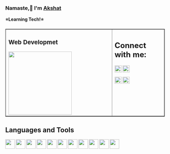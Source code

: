 ### Namaste,:wave: I'm [Akshat](https://github.com/bitakshat)
**:star:Learning Tech!:star:** 
<br/>
<table border="1"><tr><td valign="top" width="67%">

### Web Developmet
<img align="center" width="200px" src="https://user-images.githubusercontent.com/41548582/103801666-12fe0d80-5074-11eb-87dd-455744cee73d.gif"/>

</td><td valign="top" width="100%">

## Connect with me:
[<img align="left" alt="Akshat | Instagram" width="22px" src="https://cdn.jsdelivr.net/npm/simple-icons@v3/icons/instagram.svg" />](https://instagram.com/bitakshat)
[<img align="left" alt="bitakshat | Github" width="22px" src="https://user-images.githubusercontent.com/41548582/89268728-8e3b3d80-d656-11ea-8dc9-1b970420170c.png" />](https://github.com/bitakshat) <br>

[<img align="left" alt="bitakshat | LinkedIn" width="22px" src="https://user-images.githubusercontent.com/41548582/115293239-b29f6180-a174-11eb-904e-48fecfce97cf.png"/>](https://www.linkedin.com/in/bitakshat/)

[<img align="left" alt="bitakshat | Twitter" width="22px" src="https://user-images.githubusercontent.com/41548582/116593797-1bd66000-a93f-11eb-86f4-fb5792cb9359.png"/>](https://twitter.com/akshatpal1232/)

</td></tr></table>

## Languages and Tools
[<img align="left" width="30px" height="30px" src="https://user-images.githubusercontent.com/41548582/114271939-8a578a80-9a31-11eb-998b-ce68936a6d25.png"/>](https://cplusplus.com)
[<img align="left" width="30px" height="30px" src="https://user-images.githubusercontent.com/41548582/114272505-123e9400-9a34-11eb-835d-f8deaf6aed28.png"/>](https://html.com)
[<img align="left" width="30px" height="30px" src="https://user-images.githubusercontent.com/41548582/114272613-7a8d7580-9a34-11eb-95da-a277a2ab400f.png"/>](https://www.w3.org/Style/CSS/Overview.en.html)
[<img align="left" width="30px" height="30px" src="https://user-images.githubusercontent.com/41548582/114272074-2bdedc00-9a32-11eb-918b-496cee832294.png"/>](https://www.javascript.com/)
[<img align="left" width="30px" height="30px" src="https://user-images.githubusercontent.com/41548582/114272100-47e27d80-9a32-11eb-8571-4732aedc10bc.png"/>](https://www.python.org/)
[<img align="left" width="30px" height="30px" src="https://user-images.githubusercontent.com/41548582/114272128-6f394a80-9a32-11eb-8f63-2921510e6a30.png"/>](https://www.nodejs.org/)
[<img align="left" width="30px" height="30px" src="https://user-images.githubusercontent.com/41548582/114272171-af98c880-9a32-11eb-9726-54b6e91f7276.png"/>](https://www.arduino.cc/)
[<img align="left" width="30px" height="30px" src="https://user-images.githubusercontent.com/41548582/114272863-71e96f00-9a35-11eb-8ec8-cd49951ab588.png"/>](https://www.linux.org/)
[<img align="left" width="30px" height="30px" src="https://user-images.githubusercontent.com/41548582/114272201-cf2ff100-9a32-11eb-9e15-fe7b4fffbf55.png"/>](https://www.raspberrypi.org/)
[<img align="left" width="30px" height="30px" src="https://user-images.githubusercontent.com/41548582/114272911-a0674a00-9a35-11eb-94e6-f20453c048fc.png"/>](https://www.git-scm.com/)
[<img align="left" width="30px" height="30px" src="https://user-images.githubusercontent.com/41548582/149662138-f2a86485-37ab-4b9e-850d-e417808ef7af.png"/>](https://reactjs.org/)
<br/>
